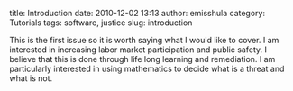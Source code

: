 title: Introduction
date: 2010-12-02 13:13
author: emisshula
category: Tutorials 
tags: software, justice
slug: introduction

This is the first issue so it is worth saying what I would like to
cover. I am interested in increasing labor market participation and
public safety. I believe that this is done through life long learning and
remediation. I am particularly interested in using mathematics to
decide what is a threat and what is not.
